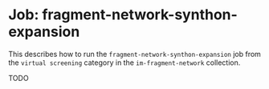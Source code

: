 # Job: fragment-network-synthon-expansion

This describes how to run the `fragment-network-synthon-expansion` job from the `virtual screening` category in the `im-fragment-network` collection.

TODO